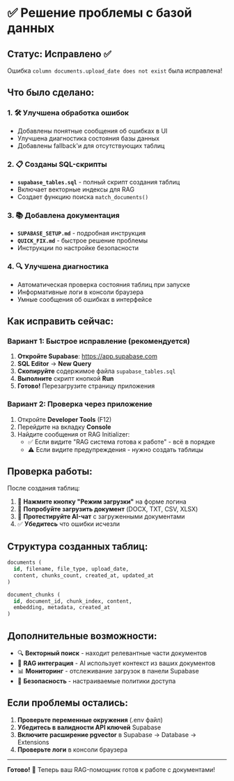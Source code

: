 # ✅ Решение проблемы с базой данных

## Статус: Исправлено ✅

Ошибка `column documents.upload_date does not exist` была исправлена!

## Что было сделано:

### 1. 🛠️ Улучшена обработка ошибок

- Добавлены понятные сообщения об ошибках в UI
- Улучшена диагностика состояния базы данных
- Добавлены fallback'и для отсутствующих таблиц

### 2. 📋 Созданы SQL-скрипты

- **`supabase_tables.sql`** - полный скрипт создания таблиц
- Включает векторные индексы для RAG
- Создает функцию поиска `match_documents()`

### 3. 📚 Добавлена документация

- **`SUPABASE_SETUP.md`** - подробная инструкция
- **`QUICK_FIX.md`** - быстрое решение проблемы
- Инструкции по настройке безопасности

### 4. 🔍 Улучшена диагностика

- Автоматическая проверка состояния таблиц при запуске
- Информативные логи в консоли браузера
- Умные сообщения об ошибках в интерфейсе

## Как исправить сейчас:

### Вариант 1: Быстрое исправление (рекомендуется)

1. **Откройте Supabase**: https://app.supabase.com
2. **SQL Editor** → **New Query**
3. **Скопируйте** содержимое файла `supabase_tables.sql`
4. **Выполните** скрипт кнопкой **Run**
5. **Готово!** Перезагрузите страницу приложения

### Вариант 2: Проверка через приложение

1. Откройте **Developer Tools** (F12)
2. Перейдите на вкладку **Console**
3. Найдите сообщения от RAG Initializer:
   - ✅ Если видите "RAG система готова к работе" - всё в порядке
   - ⚠️ Если видите предупреждения - нужно создать таблицы

## Проверка работы:

После создания таблиц:

1. 🚀 **Нажмите кнопку "Режим загрузки"** на форме логина
2. 📁 **Попробуйте загрузить документ** (DOCX, TXT, CSV, XLSX)
3. 🤖 **Протестируйте AI-чат** с загруженными документами
4. ✅ **Убедитесь** что ошибки исчезли

## Структура созданных таблиц:

```sql
documents (
  id, filename, file_type, upload_date,
  content, chunks_count, created_at, updated_at
)

document_chunks (
  id, document_id, chunk_index, content,
  embedding, metadata, created_at
)
```

## Дополнительные возможности:

- 🔍 **Векторный поиск** - находит релевантные части документов
- 🧠 **RAG интеграция** - AI использует контекст из ваших документов
- 📊 **Мониторинг** - отслеживание загрузок в панели Supabase
- 🔐 **Безопасность** - настраиваемые политики доступа

## Если проблемы остались:

1. **Проверьте переменные окружения** (.env файл)
2. **Убедитесь в валидности API ключей** Supabase
3. **Включите расширение pgvector** в Supabase → Database → Extensions
4. **Проверьте логи** в консоли браузера

---

**Готово!** 🎉 Теперь ваш RAG-помощник готов к работе с документами!
